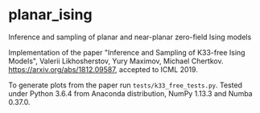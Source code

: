 # planar_ising

Inference and sampling of planar and near-planar zero-field Ising models

Implementation of the paper "Inference and Sampling of K33-free Ising Models", Valerii Likhosherstov, Yury Maximov, Michael Chertkov. https://arxiv.org/abs/1812.09587, accepted to ICML 2019.

To generate plots from the paper run `tests/k33_free_tests.py`. Tested under Python 3.6.4 from Anaconda distribution, NumPy 1.13.3 and Numba 0.37.0.
